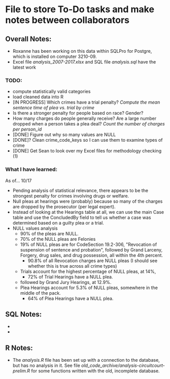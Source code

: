 # File to store To-Do tasks and make notes between collaborators

## Overall Notes:
* Roxanne has been working on this data within SQLPro for Postgre, which is installed on computer 3210-09. 
* Excel file _analysis\_2007-2017.xlsx_ and SQL file _analysis.sql_ have the latest work

### TODO:
* compute statistically valid categories
* load cleaned data into R
* [IN PROGRESS] Which crimes have a trial penalty? _Compute the mean sentence time of plea  vs. trial by crime_
* Is there a stronger penalty for people based on race? Gender?
* How many charges do people generally receive? Are a large number dropped when a person takes a plea deal? _Count the number of charges per person\_id_
* [DONE] Figure out why so many values are NULL
* [DONE]? Clean crime\_code\_keys so I can use them to examine types of crime
* [DONE] Get Sean to look over my Excel files for methodology checking (1)


### What I have learned:
As of... 10/17
* Pending analysis of statistical relevance, there appears to be the strongest penalty for crimes involving drugs or welfare.
* Null pleas at hearings were (probably) because so many of the charges are dropped by the prosecutor (per legal expert).
* Instead of looking at the Hearings table at all, we can use the main Case table and use the ConcludedBy field to tell us whether a case was determined based on a guilty plea or a trial.
* NULL values analysis
	* 90% of the pleas are NULL.
	* 70% of the NULL pleas are Felonies
	* 19% of NULL pleas are for CodeSection 19.2-306, "Revocation of suspension of sentence and probation", followed by Grand Larceny, Forgery, drug sales, and drug possession, all within the 4th percent. 
		* 90.8% of all Revocation charges are NULL pleas (I should see whether this is true across all crime types)
	* Trials account for the highest percentage of NULL pleas, at 14%, 
		* 72% of Trial Hearings have a NULL plea.
	* followed by Grand Jury Hearings, at 12.9%. 
	* Plea Hearings account for 5.3% of NULL pleas, somewhere in the middle of the pack.
		* 64% of Plea Hearings have a NULL plea.


## SQL Notes:
* 
* 

## R Notes:
* The _analysis.R_ file has been set up with a connection to the database, but has no analysis in it. See file _old\_code\_archive/analysis-circuitcourt-prelim.R_ for some functions written with the old, incomplete database.
